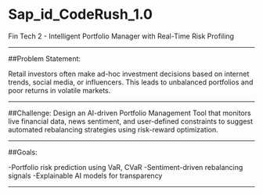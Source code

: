 # Sap_id_CodeRush_1.0
Fin Tech 2 - Intelligent Portfolio Manager with Real-Time Risk Profiling

---

##Problem Statement:

Retail investors often make ad-hoc investment decisions based on internet trends, social
media, or influencers. This leads to unbalanced portfolios and poor returns in volatile
markets.

---

##Challenge:
Design an AI-driven Portfolio Management Tool that monitors live financial data, news
sentiment, and user-defined constraints to suggest automated rebalancing strategies using
risk-reward optimization.

---

##Goals:

-Portfolio risk prediction using VaR, CVaR
-Sentiment-driven rebalancing signals
-Explainable AI models for transparency

---
